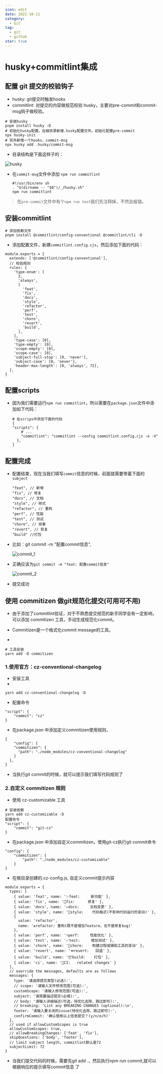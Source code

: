 ```yaml
---
icon: edit
date: 2022-10-11
category:
  - Git
tag:
  - git
  - github
star: true
---
```


# husky+commitlint集成

## 配置 git 提交的校验钩子

* husky: git提交时触发hooks
* commitlint: 对提交的内容做规范校验 husky，主要对pre-commit和commit-msg钩子做校验。

```shell
# 安装husky
pnpm install husky -D
# 初始化husky配置，在根目录新增.husky配置文件。初始化配置pre-commit
npx husky-init 
# 另外新增一个hooks，commit-msg
npx husky add .husky/commit-msg 
```

* 目录结构是下面这样子的：
  
<img :src="$withBase('/imgs/husky.png')" alt="husky">

* 在`commit-msg`文件中添加 `npm run commitlint`
  ```shell
  #!/usr/bin/env sh
  . "$(dirname -- "$0")/_/husky.sh"
  npm run commitlint
  ```
>在`pre-commit`文件中有个`npm run test`我们先注释掉，不然会报错。


## 安装commitlint
```shell
# 添加依赖文件
pnpm install @commitlint/config-conventional @commitlint/cli -D
```

* 添加配置文件，新建`commitlint.config.cjs`，然后添加下面的代码：
```shell
module.exports = {
  extends: ['@commitlint/config-conventional'],
  // 校验规则
  rules: {
    'type-enum': [
      2,
      'always',
      [
        'feat',
        'fix',
        'docs',
        'style',
        'refactor',
        'perf',
        'test',
        'chore',
        'revert',
        'build',
      ],
    ],
    'type-case': [0],
    'type-empty': [0],
    'scope-empty': [0],
    'scope-case': [0],
    'subject-full-stop': [0, 'never'],
    'subject-case': [0, 'never'],
    'header-max-length': [0, 'always', 72],
  },
}
```

## 配置scripts

* 因为我们需要运行`npm run commitlint`，所以需要在`package.json`文件中添加如下代码：
  ```shell
  # 在scrips中添加下面的代码
  {
  "scripts": {
      # ...
      "commitlint": "commitlint --config commitlint.config.cjs -e -V"
    },
  }
  ```

## 配置完成

* 配置结束，现在当我们填写`commit`信息的时候，前面就需要带着下面的`subject`
  ```shell
  "feat", // 新增
  "fix", // 修复
  "docs", // 文档
  "style", // 样式
  "refactor", // 重构
  "perf", // 性能
  "test", // 测试
  "chore", // 琐事
  "revert", // 恢复
  "build" //打包
  ```

* 比如：git commit -m "配置commit信息",
  
  <img :src="$withBase('/imgs/commit_1.jpg')" alt="commit_1">

* 正确应该为`git commit -m "feat: 配置commit信息"`

  <img :src="$withBase('/imgs/commit_2.jpg')" alt="commit_2">

* 提交成功

## 使用 commitizen 做git规范化提交(可用可不用)

* 由于添加了commitlint验证，对于不熟悉提交规范的新手同学会有一定影响，可以添加 commitizen 工具，手动生成规范化commit。

* Commitizen是一个格式化commit message的工具。
* 
```shell
# 工具安装
yarn add -D commitizen
```

### 1.使用官方：cz-conventional-changelog

* 安装工具
* 
```shell
yarn add cz-conventional-changelog -D
```

* 配置命令
  
```shell
"script": {
    "commit": "cz"
}
```

* 在package.json 中添加定义commitizen使用规则，
```shell
{
	"config": {
    "commitizen": {
      "path": "./node_modules/cz-conventional-changelog"
    }
  },
}
```
* 当执行git commit的时候，就可以提示我们填写代码规则了 

### 2.自定义 commitizen 规则
* 使用 cz-customizable 工具
```shell
# 安装依赖
yarn add cz-customizable -D
配置命令
"script": {
    "commit": "git-cz"
}
```

* 在package.json 中添加自定义commitizen，使用git-cz执行git commit命令
```shell
"config": {
    "commitizen": {
        "path": "./node_modules/cz-customizable"
    }
}
```

* 在根目录创建的.cz-config.js, 自定义commit提示内容
```shell
module.exports = {
  types: [
    { value: 'feat', name: '✨feat:     新功能' },
    { value: 'fix', name: '🐛fix:      修复' },
    { value: 'docs', name: '✏️docs:     文档变更' },
    { value: 'style', name: '💄style:    代码格式(不影响代码运行的变动)' },
    {
      value: 'refactor',
      name: '♻️refactor: 重构(既不是增加feature，也不是修复bug)'
    },
    { value: 'perf', name: '⚡️perf:     性能优化' },
    { value: 'test', name: '✅test:     增加测试' },
    { value: 'chore', name: '🚀chore:    构建过程或辅助工具的变动' },
    { value: 'revert', name: '⏪️revert:   回退' },
    { value: 'build', name: '📦️build:    打包' },
    { value: 'ci', name: '👷CI:   related changes' }
  ],
  // override the messages, defaults are as follows
  messages: {
    type: '请选择提交类型(必选):',
    // scope: '请输入文件修改范围(可选):',
    customScope: '请输入修改范围(可选):',
    subject: '请简要描述提交(必填):',
    // body: '请输入详细描述(可选，待优化去除，跳过即可):',
    // breaking: 'List any BREAKING CHANGES (optional):\n',
    footer: '请输入要关闭的issue(待优化去除，跳过即可):',
    confirmCommit: '确认使用以上信息提交？(y/n/e/h)'
  },
  // used if allowCustomScopes is true
  allowCustomScopes: true,
  // allowBreakingChanges: ['feat', 'fix'],
  skipQuestions: ['body', 'footer'],
  // limit subject length, commitlint默认是72
  subjectLimit: 72
}
```
* 当我们提交代码的时候，需要先git add .，然后执行npm run commit,就可以根据响应的提示填写commit信息 了